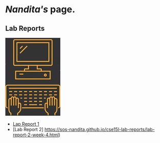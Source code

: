 # *Nandita's* page. 
## Lab Reports

![Image](github%20index%20image.jpg)

* [Lap Report 1](https://sos-nandita.github.io/cse15l-lab-reports/lab-report-1-week-2.html)
* [Lab Report 2] https://sos-nandita.github.io/cse15l-lab-reports/lab-report-2-week-4.html)
